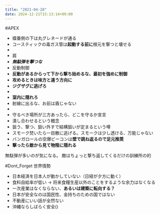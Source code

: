 ```yaml
---
title: "2021-04-28"
date: 2024-12-21T15:13:14+09:00
---
```

#APEX

- 蝶番側の下は丸グレネードが通る
- コースティックの毒ガス管は**起動する前に**根元を撃つと壊せる
-
- 肩
- ***無駄弾を撃つな***
- 反動制御
- **反動があるからって下から撃ち始めるな、最初を強めに制御**
- **攻めるときは味方と違う方向に**
- **ジグザグに逃げろ**
-
- **室内に隠れろ**
- 射線に出るな、お前は盾じゃない
-
- 守るべき場所が三方あったら、どこを守るか宣言
- 潰し合わせるという概念
- 狙う、撃つ、狙い外すで結構狙いが定まるという噂
- スモーク焚いたら一目散に逃げる。スモークは少し透ける、万能じゃない
- バンガロールの空爆ビーコンは**壁で跳ね返るので足元推奨**
- **撃ったら敵から見て物陰に隠れる**


無駄弾が多いのが気になる。
敵はちょっと撃ち返してくるだけの訓練所の的




#Dont_Forget 
世界情勢
- 日本経済を日本人が動かしていない（日経が夕方に動く）
- 食料自給率が低い → 将来食糧生産以外のことをするような余力はなくなる
- 一次産業はなくならない、**あるいは建築に転向する？**
- 日本が安全なのは国民性、金持ちのための国ではない
- 不動産にいい話が全然ない
- 沖縄ならしばらく安全()
